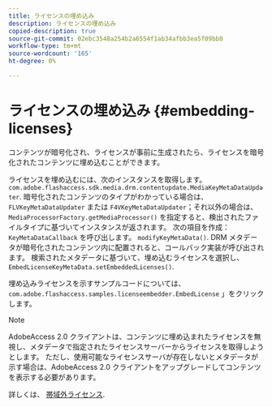```yaml
---
title: ライセンスの埋め込み
description: ライセンスの埋め込み
copied-description: true
source-git-commit: 02ebc3548a254b2a6554f1ab34afbb3ea5f09bb8
workflow-type: tm+mt
source-wordcount: '165'
ht-degree: 0%

---
```


# ライセンスの埋め込み {#embedding-licenses}

コンテンツが暗号化され、ライセンスが事前に生成されたら、ライセンスを暗号化されたコンテンツに埋め込むことができます。

ライセンスを埋め込むには、次のインスタンスを取得します。 `com.adobe.flashaccess.sdk.media.drm.contentupdate.MediaKeyMetaDataUpdater`. 暗号化されたコンテンツのタイプがわかっている場合は、 `FLVKeyMetaDataUpdater` または `F4VKeyMetaDataUpdater`；それ以外の場合は、 `MediaProcessorFactory.getMediaProcessor()` を指定すると、検出されたファイルタイプに基づいてインスタンスが返されます。 次の項目を作成： `KeyMetaDataCallback` を呼び出します。 `modifyKeyMetaData()`. DRM メタデータが暗号化されたコンテンツ内に配置されると、コールバック実装が呼び出されます。 検索されたメタデータに基づいて、埋め込むライセンスを選択し、 `EmbedLicenseKeyMetaData.setEmbeddedLicenses()`.

埋め込みライセンスを示すサンプルコードについては、 `com.adobe.flashaccess.samples.licenseembedder.EmbedLicense` 」をクリックします。

>[!NOTE]
>
>AdobeAccess 2.0 クライアントは、コンテンツに埋め込まれたライセンスを無視し、メタデータで指定されたライセンスサーバーからライセンスを取得しようとします。 ただし、使用可能なライセンスサーバが存在しないとメタデータが示す場合は、AdobeAccess 2.0 クライアントをアップグレードしてコンテンツを表示する必要があります。

詳しくは、 [帯域外ライセンス](../../aaxs-protecting-content/content-introduction/packaging-options/content-out-of-band-licenses.md).
